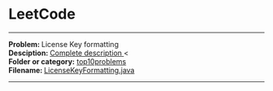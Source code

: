# LeetCode
<hr>
<b> Problem: </b>License Key formatting <br>
<b> Desciption: </b> <a href = "https://leetcode.com/problems/license-key-formatting/#/description">Complete description  </a> <<br>
<b> Folder or category:</b> <a href ="https://github.com/patilankita79/LeetCode/tree/master/top10popular" >top10problems </a> <br>
<b> Filename: </b> <a href ="https://github.com/patilankita79/LeetCode/blob/master/top10popular/LicenseKeyFormatting.java" />LicenseKeyFormatting.java  </a>

<hr>
